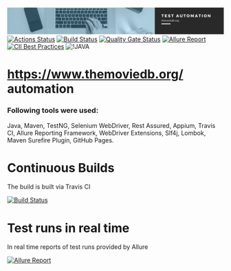 ![IMG](https://github.com/romangitlab/movie-db/blob/master/src/main/resources/files/images/automation.jpg)
[![Actions Status](https://github.com/eliasnogueira/selenium-java-lean-test-achitecture/workflows/Build%20and%20Test/badge.svg)](https://github.com/romangitlab/movie-db/actions)
[![Build Status](https://api.travis-ci.org/romangitlab/movie-db.svg?branch=master)](https://travis-ci.org/github/romangitlab/movie-db)
[![Quality Gate Status](https://sonarcloud.io/api/project_badges/measure?project=romangitlab_movie-db&metric=alert_status)](https://sonarcloud.io/dashboard?id=romangitlab_movie-db)
[![Allure Report](https://img.shields.io/badge/Allure%20Report-2.10.0-orange.svg)](https://romangitlab.github.io/movie-db/)
[![CII Best Practices](https://bestpractices.coreinfrastructure.org/projects/4970/badge)](https://bestpractices.coreinfrastructure.org/projects/4970)
![!JAVA](https://img.shields.io/badge/language-java-critical?style=flat-square)

# https://www.themoviedb.org/ automation

### Following tools were used:
Java, Maven, TestNG, Selenium WebDriver, Rest Assured, Appium, Travis CI, Allure Reporting Framework, WebDriver Extensions, Slf4j, Lombok, Maven Surefire Plugin, GitHub Pages.

# Continuous Builds
The build is built via Travis CI

[![Build Status](https://api.travis-ci.org/romangitlab/movie-db.svg?branch=master)](https://travis-ci.org/github/romangitlab/movie-db)

# Test runs in real time  
In real time reports of test runs provided by Allure

[![Allure Report](https://img.shields.io/badge/Allure%20Report-2.10.0-orange.svg)](https://romangitlab.github.io/movie-db/)
